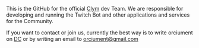 This is the GitHub for the official [Clym](https://twitch.tv/clym) dev Team. 
We are responsible for developing and running the Twitch Bot and other applications and services for the Community. 

If you want to contact or join us, currently the best way is to write orciument on [DC](https://discordapp.com/users/424579117577404417) or by writing an email to [orciument@gmail.com](mailto:orciument@gmail.com)
